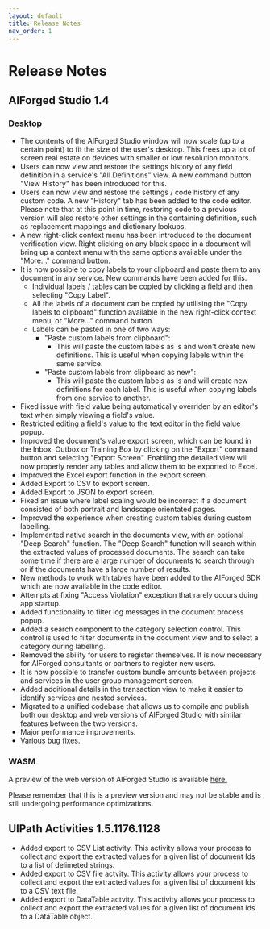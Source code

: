 ```yaml
---
layout: default
title: Release Notes
nav_order: 1
---
```


# Release Notes

## AIForged Studio 1.4

### Desktop
- The contents of the AIForged Studio window will now scale (up to a certain point) to fit the size of the user's desktop. This frees up a lot of screen real estate on devices with smaller or low resolution monitors.
- Users can now view and restore the settings history of any field definition in a service's "All Definitions" view. A new command button "View History" has been introduced for this.
- Users can now view and restore the settings / code history of any custom code. A new "History" tab has been added to the code editor. Please note that at this point in time, restoring code to a previous version will also restore other settings in the containing definition, such as replacement mappings and dictionary lookups.
- A new right-click context menu has been introduced to the document verification view. Right clicking on any black space in a document will bring up a context menu with the same options available under the "More..." command button.
- It is now possible to copy labels to your clipboard and paste them to any document in any service. New commands have been added for this.
    - Individual labels / tables can be copied by clicking a field and then selecting "Copy Label".
    - All the labels of a document can be copied by utilising the "Copy labels to clipboard" function available in the new right-click context menu, or "More..." command button.
    - Labels can be pasted in one of two ways:
        - "Paste custom labels from clipboard":
            - This will paste the custom labels as is and won't create new definitions. This is useful when copying labels within the same service.
        - "Paste custom labels from clipboard as new":
            - This will paste the custom labels as is and will create new definitions for each label. This is useful when copying labels from one service to another.
- Fixed issue with field value being automatically overriden by an editor's text when simply viewing a field's value.
- Restricted editing a field's value to the text editor in the field value popup.
- Improved the document's value export screen, which can be found in the Inbox, Outbox or Training Box by clicking on the "Export" command button and selecting "Export Screen". Enabling the detailed view will now properly render any tables and allow them to be exported to Excel.
- Improved the Excel export function in the export screen.
- Added Export to CSV to export screen.
- Added Export to JSON to export screen.
- Fixed an issue where label scaling would be incorrect if a document consisted of both portrait and landscape orientated pages.
- Improved the experience when creating custom tables during custom labelling.
- Implemented native search in the documents view, with an optional "Deep Search" function. The "Deep Search" function will search within the extracted values of processed documents. The search can take some time if there are a large number of documents to search through or if the documents have a large number of results.
- New methods to work with tables have been added to the AIForged SDK which are now available in the code editor.
- Attempts at fixing "Access Violation" exception that rarely occurs duing app startup.
- Added functionality to filter log messages in the document process popup.
- Added a search component to the category selection control. This control is used to filter documents in the document view and to select a category during labelling.
- Removed the ability for users to register themselves. It is now necessary for AIForged consultants or partners to register new users.
- It is now possible to transfer custom bundle amounts between projects and services in the user group management screen.
- Added additional details in the transaction view to make it easier to identify services and nested services.
- Migrated to a unified codebase that allows us to compile and publish both our desktop and web versions of AIForged Studio with similar features between the two versions.
- Major performance improvements.
- Various bug fixes.

### WASM
A preview of the web version of AIForged Studio is available [here.](https://studio.aiforged.com/)

Please remember that this is a preview version and may not be stable and is still undergoing performance optimizations.

## UIPath Activities 1.5.1176.1128

- Added export to CSV List activity. This activity allows your process to collect and export the extracted values for a given list of document Ids to a list of delimeted strings.
- Added export to CSV file actvity. This activity allows your process to collect and export the extracted values for a given list of document Ids to a CSV text file.
- Added export to DataTable actvity. This activity allows your process to collect and export the extracted values for a given list of document Ids to a DataTable object.


